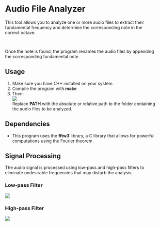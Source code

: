 # Audio File Analyzer

<p>This tool allows you to analyze one or more audio files to extract their fundamental frequency and determine the corresponding note in the correct octave.</p><br>
<p>Once the note is found, the program renames the audio files by appending the corresponding fundamental note.</p>

<h2>Usage</h2>
<ol>
  <li>Make sure you have C++ installed on your system.</li>
  <li>Compile the program with <strong>make</strong></li>
  <li>Then:</li>
    <img src="https://github.com/ryu-75/audio_analysis/assets/79263476/f5a6e80f-aad5-4919-ba3f-85d416df1d08"></img><br>
    <span>Replace <strong>PATH</strong> with the absolute or relative path to the folder containing the audio files to be analyzed.</span>
  </li>
</ol>
<h2>Dependencies</h2>
<ul>
  <li>This program uses the <strong>fftw3</strong> library, a C library that allows for powerful computations using the Fourier theorem.</li>
</ul>
<h2>Signal Processing</h2>
<p>The audio signal is processed using low-pass and high-pass filters to eliminate undesirable frequencies that may disturb the analysis.</p>
<h3>Low-pass Filter</h3>
<img src="https://github.com/ryu-75/audio_analysis/assets/79263476/2e729310-2fec-4f0e-89e4-8a396256a22a"></img>
<h3>High-pass Filter</h3>
<img src="https://github.com/ryu-75/audio_analysis/assets/79263476/acab36db-bad0-40ff-b26e-de23b1ff3dcf"></img>

